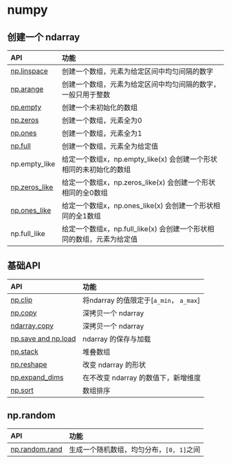 # numpy

## 创建一个 ndarray

| API | 功能  |
|:----| :-----|
|[np.linspace](create_ndarray/numpy.linspace.py)| 创建一个数组，元素为给定区间中均匀间隔的数字 |
|[np.arange](create_ndarray/numpy.arange.py)| 创建一个数组，元素为给定区间中均匀间隔的数字，一般只用于整数 |
|[np.empty](create_ndarray/numpy.empty.py)| 创建一个未初始化的数组 |
|[np.zeros](create_ndarray/numpy.zeros.py)| 创建一个数组，元素全为0 |
|[np.ones](create_ndarray/numpy.ones.py)| 创建一个数组，元素全为1 |
|[np.full](create_ndarray/numpy.full.py)| 创建一个数组，元素全为给定值 |
|np.empty\_like| 给定一个数组x，np.empty\_like(x) 会创建一个形状相同的未初始化的数组 |
|[np.zeros\_like](create_ndarray/numpy.zeros_like.py)| 给定一个数组x，np.zeros\_like(x) 会创建一个形状相同的全0数组 |
|[np.ones\_like](create_ndarray/numpy.ones_like.py)| 给定一个数组x，np.ones\_like(x) 会创建一个形状相同的全1数组 |
|np.full\_like| 给定一个数组x，np.full\_like(x) 会创建一个形状相同的数组，元素为给定值 |


## 基础API

| API | 功能  |
|:----| :-----|
|[np.clip](numpy.clip.py) | 将ndarray 的值限定于[`a_min`， `a_max`] |
|[np.copy](numpy.copy.py) | 深拷贝一个 ndarray |
|[ndarray.copy](ndarray.copy.py) | 深拷贝一个 ndarray |
|[np.save and np.load](numpy.save_numpy.load.py) | ndarray 的保存与加载 |
|[np.stack](numpy.stack.py) | 堆叠数组 |
|[np.reshape](numpy.reshape.py) | 改变 ndarray 的形状 |
|[np.expand\_dims](numpy.expand_dims.py) | 在不改变 ndarray 的数值下，新增维度 |
|[np.sort](numpy.sort.py) | 数组排序 |

## np.random

| API | 功能  |
|:----| :-----|
|[np.random.rand](numpy.random/numpy.random.rand.py) | 生成一个随机数组，均匀分布，`[0, 1]`之间 |
